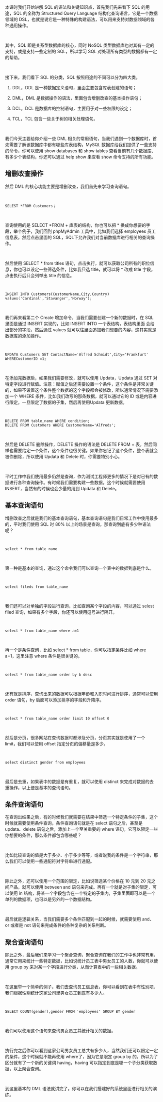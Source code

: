 本课时我们开始讲解 SQL 的语法和关键知识点，首先我们先来看下 SQL 的用途，SQL 的全称为 Structured Query Language 结构化查询语言，它是一个数据领域的 DSL，也就是说它是一种特殊的构建语法，可以用来支持对数据领域的各种通用操作。

<br />

其中，SQL 即是关系型数据库的核心，同时 NoSQL 类型数据库也对其有一定的支持，或是支持一些定制的 SQL，所以学习 SQL 对处理所有类型的数据都有一定的帮助。

<br />

<Image alt="" src="https://s0.lgstatic.com/i/image3/M01/68/4F/Cgq2xl5ONZeAU5QOAABVY1ruRA4303.png"/>

<br />

接下来，我们看下 SQL 的分类，SQL 按照用途的不同可以分为四大类。

1. DDL，DDL 是一种数据定义语句，里面主要包含库表创建的语句；

2. DML，DML 是数据操作的语法，里面包含增删改查的基本操作语句；

3. DCL，DCL 是数据库的控制语句，主要用于对一些权限的设定；

4. TCL，TCL 包含一些关于树的相关处理语句。

<br />

我们今天主要给你介绍一些 DML 相关的常用语句，当我们遇到一个数据库时，首先需要了解该数据库中都有哪些库表结构，MySQL 数据库给我们提供了一些支持的命令，你可以使用 show databases 和 show tables 查看当前有几个数据库、有多少个表结构，你还可以通过 help show 来查看 show 命令支持的所有功能。

增删改查操作
------

然后 DML 的核心功能主要是增删改查，我们首先来学习查询语句。

<br />

```
SELEST *FROM Customers；
```

<br />

查询使用的是 SELECT \*FROM + 库表的结构，你也可以把 \* 换成你想要的字段，举个例子，我们回到 phpMyAdmin 工具中，比如我们选择 employees 员工信息表，然后点击里面的 SQL，SQL下允许我们对当前数据库进行相关的查询操作。

<br />

<Image alt="" src="https://s0.lgstatic.com/i/image3/M01/68/4F/CgpOIF5ONZiALyk3AAXgSHgI7CE357.png"/>

<br />

然后使用 SELECT \* from titles 语句，点击执行，就可以获取公司所有的职位信息，你也可以设定一些筛选条件，比如我只选 title，就可以将 \* 改成 title 字段，点击执行后只会列举出 title 的信息。

<br />

```
INSERT INTO Customers(CustomerName,City,Country)
values('Cardinal','Stavanger','Norway');
```

<br />

我们再来看第二个 Create 增加命令，当我们需要创建一个新的数据时，在 SQL 里面是通过 INSERT 实现的，比如 INSERT INTO 一个表结构，表结构里面 会给出部分的字段，然后通过 values 就可以往里面追加我们想要的内容，这其实就是数据库的添加操作。

<br />

```
UPDATA Customers SET ContactName='Alfred Schmidt',City='Frankfurt'
WHERECustomerID =1;
```

<br />

在添加完数据后，如果我们需要修改，就可以使用 Updata，Updata 通过 SET 对特定字段进行赋值。注意：赋值之后还需要设置一个条件，这个条件是非常关键的，如果不设置这个条件整个数据的这个字段都会被修改，所以通常情况下需要添加一个 WHERE 条件，比如我们改写的那条数据，就可以通过它的 ID 或是内容进行限定。一旦限定了数据的子集，然后再使用Updata 更新数据。

<br />

```
DELETE FROM table_name WHERE condition;
DELETE FROM Customers WHERE CustomerName='Alfreds';
```

<br />

然后是 DELETE 删除操作，DELETE 操作的语法是 DELETE FROM + 表，然后同样也需要给定一个条件，这个条件也很关键，如果你忘记了这个条件，整个表就会被你删除，所以使用 Updata 和 Delete 时，你需要特别小心。

<br />

平时工作中我们使用最多仍然是查询，作为测试工程师更多的情况下是对已有的数据进行各种查询操作。有时候我们需要构建一些数据，这个时候就需要使用 INSERT，当然有的时候也会少量的用到 Updata 和 Delete。

基本查询语句
------

增删改查之后就是我们的基本查询语句，基本查询语句是我们日常工作中使用最多的，平时我们使用 SQL 时 80% 以上的场景是查询，那查询到底有多少种语法呢？

<br />

```
select * from table_name
```

<br />

第一种是基本的查询，通过这个命令我们可以查询一个表中的数据到底是什么。

<br />

```
select fileds from table_name
```

<br />

我们还可以对单独的字段进行查询，比如查询某个字段的内容，可以通过 selest filed 查询，如果有多个字段，你还可以使用逗号进行隔开。

<br />

```
select * from table_name where a=1
```

<br />

再一个是条件查询，比如 select \* from table，你可以指定条件比如 where a=1，这里注意 where 条件是很关键的。

<br />

```
select * from table_name order by b desc
```

<br />

还有就是排序，查询出来的数据可以根据年龄和入职时间进行排序，通常可以使用 order 语句，by 后面可以添加排序的字段和升降序。

<br />

```
select * from table_name order limit 10 offset 0
```

<br />

然后是分页，很多网站在查询数据时都涉及分页，分页其实就是使用了一个 limit，我们可以使用 offset 指定分页的偏移量是多少。

<br />

```
select distinct gender from employees
```

<br />

最后是去重，如果表中的数据是有重复，就可以使用 distinct 来完成对数据的去重操作，以上便是基本的查询语句。

条件查询语句
------

在查询出结果之后，有的时候我们就需要在结果中筛选一个特定条件的子集，这个时候就需要使用条件查询，条件查询语句就是在 select 语句之后，甚至是 updata、delete 语句之后，添加上一个至关重要的 where 语句，它可以限定一些你想要的条件，那么条件都包含哪些呢？

<br />

比如比较查询的值是大于多少、小于多少等等，或者说我的条件是一个字符串，那么我们可以使用一些通配符对字符串进行通配。

<br />

除此之外，还可以使用一个范围的限定，比如说筛选某个价格在 10 元到 20 元之间产品，就可以使用 between and 语句来完成。再有一个就是对子集的限定，可以使用 in 结构，将某一个字段包含在一个特定的子集内，子集里面即可以是一个单列的数据项，也可以是另外的一个数据结构。

<br />

最后就是逻辑关系，当我们需要多个条件匹配到一起的时候，就需要使用 and、or 或者是 not 语句来完成条件的各种复杂的关系判断。

聚合查询语句
------

除此之外，最后我们来学习一个聚合查询，聚合查询在我们的工作中也非常有用，通常它用来统计一些特定数据，比如说统计员工表中男女员工的人数，你就可以使用 group by 来对某一个字段进行分类，从而计算表中的一些相关数据。

<br />

在这里举一个简单的例子，我们去查询员工信息表，你可以看到在表中有性别项、我们根据性别统计这家公司里男女员工到底有多少人。

<br />

```
SELECT COUNT(gender),gender FROM 'employees' GROUP BY gender
```

<br />

我们可以使用这个语句来查询男女员工并统计相关的数据。

<br />

<Image alt="" src="https://s0.lgstatic.com/i/image3/M01/68/4F/Cgq2xl5ONZiAPzM6AAGN49C24FQ274.png"/>

<br />

执行完之后你可以看到这家公司男女员工总共有多少人，当然我们还可以限定一定的条件，这个时候就不能再使用 where了，因为它是限定 group by 的，所以为了区分就有了一个新的关键词 having，having 可以指定到底是哪一个子分类获取数据，以上聚合查询。

<br />

到这里基本的 DML 语法就讲完了，你可以在我们搭建好的系统里面进行相关的演练。
